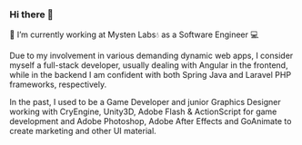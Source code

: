 ### Hi there 👋

 🔭 I’m currently working at Mysten Labs💧 as a Software Engineer 💻

Due to my involvement in various demanding dynamic web apps, I consider myself a full-stack developer, usually dealing with Angular in the frontend, while in the backend I am confident with both Spring Java and Laravel PHP frameworks, respectively.

 In the past, I used to be a Game Developer and junior Graphics Designer working with CryEngine, Unity3D, Adobe Flash & ActionScript for game development and Adobe Photoshop, Adobe After Effects and GoAnimate to create marketing and other UI material.
<!--
**kristaki90/kristaki90** is a ✨ _special_ ✨ repository because its `README.md` (this file) appears on your GitHub profile.

Here are some ideas to get you started:


- 🌱 I’m currently learning ...
- 👯 I’m looking to collaborate on ...
- 🤔 I’m looking for help with ...
- 💬 Ask me about ...
- 📫 How to reach me: ...
- 😄 Pronouns: ...
- ⚡ Fun fact: ...
-->
